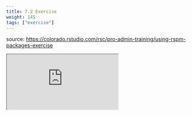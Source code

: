 ```yaml
---
title: 7.2 Exercise
weight: 145
tags: ["exercise"]
---
```


source: https://colorado.rstudio.com/rsc/pro-admin-training/using-rspm-packages-exercise

<div class="responsive-container-learnr">
  <div class="cssload-loader">
    <div class="cssload-inner cssload-one"></div>
    <div class="cssload-inner cssload-two"></div>
    <div class="cssload-inner cssload-three"></div>
  </div>
  <iframe 
    src="https://colorado.rstudio.com/rsc/pro-admin-training/using-rspm-packages-exercise" 
    gesture="media"  allowfullscreen>
  </iframe>
</div>



